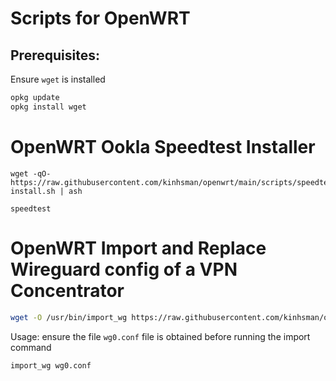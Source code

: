 # Scripts for OpenWRT
## Prerequisites:
Ensure `wget` is installed

```bash
opkg update
opkg install wget
```
# OpenWRT Ookla Speedtest Installer

```
wget -qO- https://raw.githubusercontent.com/kinhsman/openwrt/main/scripts/speedtest-install.sh | ash
```
```
speedtest
```

# OpenWRT Import and Replace Wireguard config of a VPN Concentrator
```sh
wget -O /usr/bin/import_wg https://raw.githubusercontent.com/kinhsman/openwrt/main/scripts/import_wg.sh && chmod +x /usr/bin/import_wg
```
Usage: ensure the file `wg0.conf` file is obtained before running the import command
```
import_wg wg0.conf
```
